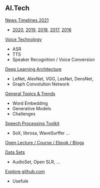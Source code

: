 ## AI.Tech 
[News Timelines 2021](./docs/NewsTimeline2021.md)  
* [2020](./docs/NewsTimeline2020.md), [2019](./docs/NewsTimeline2019.md), [2018](./docs/NewsTimeline2018.md), [2017](./docs/NewsTimeline2017.md), [2016](NewsTimeline2016.md)

[Voice Technology](./docs/VoiceTechTopics.md)
* ASR
* TTS
* Speaker Recognition / Voice Conversion  
  
[Deep Learning Architecture](./docs/DLArchitectures.md)
* LeNet, AlexNet, VGG, LesNet, DensNet, 
* Graph Convolution Network 

[General Topics & Trends](./docs/TrendsTopics.md)
* Word Embedding 
* Generative Models
* Challenges 

[Speech Processing Toolkit](./docs/SpeechProcToolkit.md)
* SoX, librosa, WaveSurffer ... 
  
[Open Lecture / Course / Ebook / Blogs](./docs/OpenCourseBook.md)

[Data Sets](./docs/Datasets.md)
* AudioSet, Open SLR, ... 

[Explore github.com](./docs/git_collection.md)
* Usefule 
